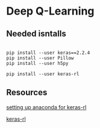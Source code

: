 # Deep Q-Learning

## Needed isntalls

```

pip install --user keras==2.2.4
pip install --user Pillow
pip install --user h5py

pip install --user keras-rl
```


## Resources

[setting up anaconda for keras-rl](https://amineneifer.medium.com/setting-up-anaconda-for-keras-rl-cec5a5c639e1)

[keras-rl](https://github.com/keras-rl/keras-rl)